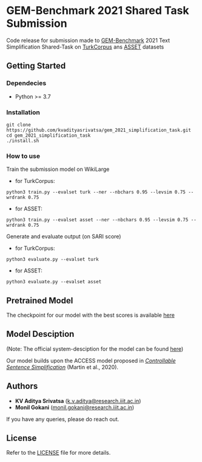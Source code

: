 
# GEM-Benchmark 2021 Shared Task Submission
Code release for submission made to [GEM-Benchmark](https://gem-benchmark.com/) 2021 Text Simplification Shared-Task on [TurkCorpus](https://huggingface.co/datasets/turk) ans [ASSET](https://huggingface.co/datasets/asset) datasets

## Getting Started

### Dependecies
- Python >= 3.7

### Installation
``` 
git clone https://github.com/kvadityasrivatsa/gem_2021_simplification_task.git
cd gem_2021_simplification_task
./install.sh
```
### How to use
Train the submission model on WikiLarge 
- for TurkCorpus:
```
python3 train.py --evalset turk --ner --nbchars 0.95 --levsim 0.75 --wrdrank 0.75
```
   
- for ASSET:
```
python3 train.py --evalset asset --ner --nbchars 0.95 --levsim 0.75 --wrdrank 0.75
```
Generate and evaluate output (on SARI score)
- for TurkCorpus:
```
python3 evaluate.py --evalset turk
```
- for ASSET:
```
python3 evaluate.py --evalset asset
```

## Pretrained Model
The checkpoint for our model with the best scores is available [here](https://iiitaphyd-my.sharepoint.com/:f:/g/personal/k_v_aditya_research_iiit_ac_in/ElTlSDdmVd9Mpf96ZD40cW8BKGxynC9vxdnXbgxdt_GujQ?e=4SkNjp)

## Model Desciption
(Note: The official system-desciption for the model can be found [here](https://github.com/kvadityasrivatsa/gem_2021_simplification_task))

Our model builds upon the ACCESS model proposed in [_Controllable Sentence Simplification_](https://arxiv.org/abs/1910.02677) (Martin et al., 2020). 
 
## Authors

 - **KV Aditya Srivatsa** (k.v.aditya@research.iiit.ac.in)
 - **Monil Gokani** (monil.gokani@research.iiit.ac.in)
 
 If you have any queries, please do reach out. 

## License
Refer to the [LICENSE](https://github.com/kvadityasrivatsa/gem_2021_simplification_task/blob/main/LICENSE) file for more details.
